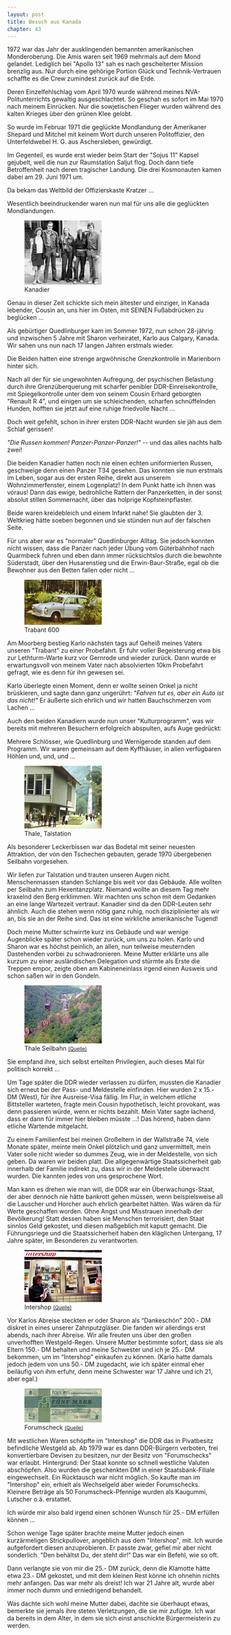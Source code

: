 ```yaml
---  
layout: post
title: Besuch aus Kanada
chapter: 43
---  
```




1972 war das Jahr der ausklingenden bemannten amerikanischen Monderoberung.
Die Amis waren seit 1969 mehrmals auf dem Mond gelandet. Lediglich bei "Apollo
13" sah es nach gescheiterter Mission brenzlig aus. Nur durch eine gehörige
Portion Glück und Technik-Vertrauen schaffte es die Crew zumindest zurück auf
die Erde.

Deren Einzelfehlschlag vom April 1970 wurde während meines
NVA-Politunterrichts gewaltig ausgeschlachtet. So geschah es sofort im Mai
1970 nach meinem Einrücken. Nur die sowjetischen Flieger wurden während des
kalten Krieges über den grünen Klee gelobt.

So wurde im Februar 1971 die geglückte Mondlandung der Amerikaner Shepard und
Mitchel mit keinem Wort durch unseren Politoffizier, den Unterfeldwebel H. G.
aus Aschersleben, gewürdigt.

Im Gegenteil, es wurde erst wieder beim Start der "Sojus 11" Kapsel gejubelt,
weil die nun zur Raumstation Saljut flog. Doch dann tiefe Betroffenheit nach
deren tragischer Landung. Die drei Kosmonauten kamen dabei am 29. Juni 1971
um.

Da bekam das Weltbild der Offizierskaste Kratzer …

Wesentlich beeindruckender waren nun mal für uns alle die geglückten
Mondlandungen.

<figure class="right"><a href="/bilder/160.jpg" title="Klicken f&uuml;r Grossansicht" rel="facebox"><img title="Kanadier" src="/bilder/thumb-160.png"></a><figcaption>Kanadier</figcaption></figure>
 Genau in dieser Zeit schickte sich mein ältester und einziger, in
Kanada lebender, Cousin an, uns hier im Osten, mit SEINEN Fußabdrücken zu
beglücken …

Als gebürtiger Quedlinburger kam im Sommer 1972, nun schon 28-jährig und
inzwischen 5 Jahre mit Sharon verheiratet, Karlo aus Calgary, Kanada. Wir
sahen uns nun nach 17 langen Jahren erstmals wieder.

Die Beiden hatten eine strenge argwöhnische Grenzkontrolle in Marienborn
hinter sich.

Nach all der für sie ungewohnten Aufregung, der psychischen Belastung durch
ihre Grenzüberquerung mit scharfer penibler DDR-Einreisekontrolle, mit
Spiegelkontrolle unter dem von seinem Cousin Erhard geborgten "Renault R 4",
und einigen um sie schleichenden, scharfen schnüffelnden Hunden, hofften sie
jetzt auf eine ruhige friedvolle Nacht …

Doch weit gefehlt, schon in ihrer ersten DDR-Nacht wurden sie jäh aus dem
Schlaf gerissen!

_"Die Russen kommen! Panzer-Panzer-Panzer!"_ -- und das alles nachts halb
zwei!

Die beiden Kanadier hatten noch nie einen echten uniformierten Russen,
geschweige denn einen Panzer T34 gesehen. Das konnten sie nun erstmals im
Leben, sogar aus der ersten Reihe, direkt aus unserem Wohnzimmerfenster, einem
Logenplatz! In dem Punkt hatte ich ihnen was voraus! Dann das ewige,
bedrohliche Rattern der Panzerketten, in der sonst absolut stillen
Sommernacht, über das holprige Kopfsteinpflaster.

Beide waren kreidebleich und einem Infarkt nahe! Sie glaubten der 3. Weltkrieg
hätte soeben begonnen und sie stünden nun auf der falschen Seite.

Für uns aber war es "normaler" Quedlinburger Alltag. Sie jedoch konnten nicht
wissen, dass die Panzer nach jeder Übung vom Güterbahnhof nach Quarmbeck
fuhren und eben dann immer rücksichtslos durch die bewohnte Süderstadt, über
den Husarenstieg und die Erwin-Baur-Straße, egal ob die Bewohner aus den
Betten fallen oder nicht …

<figure class="left"><a href="/bilder/161.jpg" title="Klicken f&uuml;r Grossansicht" rel="facebox"><img title="Trabant 600" src="/bilder/thumb-161.png"></a><figcaption>Trabant 600</figcaption></figure>
 Am Moorberg bestieg Karlo nächsten tags auf Geheiß meines Vaters
unseren "Trabant" zu einer Probefahrt. Er fuhr voller Begeisterung etwa bis
zur Lethturm-Warte kurz vor Gernrode und wieder zurück. Dann wurde er
erwartungsvoll von meinem Vater nach absolvierten 10km Probefahrt gefragt,
wie es denn für ihn gewesen sei.

Karlo überlegte einen Moment, denn er wollte seinen Onkel ja nicht brüskieren,
und sagte dann ganz ungerührt: _"Fahren tut es, aber ein Auto ist das nicht!"_
Er äußerte sich ehrlich und wir hatten Bauchschmerzen vom Lachen …

Auch den beiden Kanadiern wurde nun unser "Kulturprogramm", was wir bereits
mit mehreren Besuchern erfolgreich abspulten, aufs Auge gedrückt:

Mehrere Schlösser, wie Quedlinburg und Wernigerode standen auf dem Programm.
Wir waren gemeinsam auf dem Kyffhäuser, in allen verfügbaren Höhlen und, und,
und …

<figure class="right"><a href="/bilder/162.jpg" title="Klicken f&uuml;r Grossansicht" rel="facebox"><img title="Thale, Talstation" src="/bilder/thumb-162.png"></a><figcaption>Thale, Talstation</figcaption></figure>
Als besonderer Leckerbissen war das Bodetal mit seiner neuesten Attraktion,
der von den Tschechen gebauten, gerade 1970 übergebenen Seilbahn vorgesehen.

Wir liefen zur Talstation und trauten unseren Augen nicht. Menschenmassen
standen Schlange bis weit vor das Gebäude. Alle wollten per Seilbahn zum
Hexentanzplatz. Niemand wollte an diesem Tag mehr kraxelnd den Berg erklimmen.
Wir machten uns schon mit dem Gedanken an eine lange Wartezeit vertraut.
Kanadier sind da den DDR-Leuten sehr ähnlich. Auch die stehen wenn nötig ganz
ruhig, noch disziplinierter als wir an, bis sie an der Reihe sind. Das ist
eine wirkliche amerikanische Tugend!

Doch meine Mutter schwirrte kurz ins Gebäude und war wenige Augenblicke später
schon wieder zurück, um uns zu holen. Karlo und Sharon war es höchst peinlich,
an allen, nun teilweise meuternden Dastehenden vorbei zu schwadronieren. Meine
Mutter erklärte uns alle kurzum zu einer ausländischen Delegation und stürmte
als Erste die Treppen empor, zeigte oben am Kabineneinlass irgend einen
Ausweis und schon saßen wir in den Gondeln.

<figure class="left"><a href="/bilder/163.jpg" title="Klicken f&uuml;r Grossansicht" rel="facebox"><img title="Thale Seilbahn" src="/bilder/thumb-163.png"></a><figcaption>Thale Seilbahn <small><a href="http://de.wikipedia.org/w/index.php?title=Datei:Bodetalseilbahn_20_08_2006.jpg&amp;filetimestamp=20091012093453#file">(Quelle)</a></small></figcaption></figure>
Sie empfand ihre, sich selbst erteilten Privilegien, auch dieses Mal für
politisch korrekt …

Um Tage später die DDR wieder verlassen zu dürfen, mussten die Kanadier sich
erneut bei der Pass- und Meldestelle einfinden. Hier wurden 2 x 15.- DM
(West), für ihre Ausreise-Visa fällig. Im Flur, in welchem etliche Bittsteller
warteten, fragte mein Cousin hypothetisch, leicht provokant, was denn
passieren würde, wenn er nichts bezahlt. Mein Vater sagte lachend, dass er
dann für immer hier bleiben müsste …! Das hörend, haben dann etliche Wartende
mitgelacht.

Zu einem Familienfest bei meinen Großeltern in der Wallstraße 74, viele Monate
später, meinte mein Onkel plötzlich und ganz unvermittelt, mein Vater solle
nicht wieder so dummes Zeug, wie in der Meldestelle, von sich geben. Da waren
wir beiden platt. Die allgegenwärtige Staatssicherheit gab innerhalb der
Familie indirekt zu, dass wir in der Meldestelle überwacht wurden. Die kannten
jedes von uns gesprochene Wort.

Man kann es drehen wie man will, die DDR war ein Überwachungs-Staat, der aber
dennoch nie hätte bankrott gehen müssen, wenn beispielsweise all die Lauscher
und Horcher auch ehrlich gearbeitet hätten. Was wären da für Werte geschaffen
worden. Ohne Angst und Misstrauen innerhalb der Bevölkerung! Statt dessen
haben sie Menschen terrorisiert, den Staat sinnlos Geld gekostet, und diesen
maßgeblich mit kaputt gemacht. Die Führungsriege und die Staatssicherheit
haben den kläglichen Untergang, 17 Jahre später, im Besonderen zu
verantworten.

<figure class="right"><a href="/bilder/164.jpg" title="Klicken f&uuml;r Grossansicht" rel="facebox"><img title="Intershop" src="/bilder/thumb-164.png"></a><figcaption>Intershop <small><a href="http://de.wikipedia.org/w/index.php?title=Datei:Intershop.jpg&amp;filetimestamp=20100502044835#file">(Quelle)</a></small></figcaption></figure>
 Vor Karlos Abreise steckten er oder Sharon als “Dankeschön” 200.- DM diskret
in eines unserer Zahnputzgläser. Die fanden wir allerdings erst abends, nach
ihrer Abreise. Wir alle freuten uns über den großen unverhofften
Westgeld-Regen. Unsere Mutter bestimmte sofort, dass sie als Eltern 150.- DM
behalten und meine Schwester und ich je 25.- DM bekommen, um im “Intershop”
einkaufen zu können. (Karlo hatte damals jedoch jedem von uns 50.- DM
zugedacht, wie ich später einmal eher beiläufig von ihm erfuhr, denn meine
Schwester war 17 Jahre und ich 21, aber egal.)

<figure class="left"><a href="/bilder/165.jpg" title="Klicken f&uuml;r Grossansicht" rel="facebox"><img title="Forumscheck" src="/bilder/thumb-165.png"></a><figcaption>Forumscheck <small><a href="http://de.wikipedia.org/wiki/Datei:GermanyDemRepPFX3-5Mark-1979-donatedmjd_f.jpg#file">(Quelle)</a></small></figcaption></figure>
 Mit westlichen Waren schöpfte im "Intershop" die DDR das in
Pivatbesitz befindliche Westgeld ab. Ab 1979 war es dann DDR-Bürgern verboten,
frei konvertierbare Devisen zu besitzen, nur der Besitz von "Forumschecks" war
erlaubt. Hintergrund: Der Staat konnte so schnell westliche Valuten
abschöpfen. Also wurden die geschenkten DM in einer Staatsbank-Filiale
eingewechselt. Ein Rücktausch war nicht möglich. So kaufte man im "Intershop"
ein, erhielt als Wechselgeld aber wieder Forumschecks. Kleinere Beträge als 50
Forumscheck-Pfennige wurden als Kaugummi, Lutscher o.ä. erstattet.

Ich würde mir also bald irgend einen schönen Wunsch für 25.- DM erfüllen
können …

Schon wenige Tage später brachte meine Mutter jedoch einen kurzärmeligen
Strickpullover, angeblich aus dem "Intershop", mit. Ich wurde aufgefordert
diesen anzuprobieren. Er passte zwar, gefiel mir aber nicht sonderlich. "Den
behältst Du, der steht dir!" Das war ein Befehl, wie so oft.

Dann verlangte sie von mir die 25.- DM zurück, denn die Klamotte hätte etwa
23.- DM gekostet, und mit dem kleinen Rest könne ich ohnehin nichts mehr
anfangen. Das war mehr als dreist! Ich war 21 Jahre alt, wurde aber immer noch
dumm und erniedrigend behandelt.

Was dachte sich wohl meine Mutter dabei, dachte sie überhaupt etwas, bemerkte
sie jemals ihre steten Verletzungen, die sie mir zufügte. Ich war da bereits
in dem Alter, in dem sie sich einst anschickte Bürgermeisterin zu werden.

